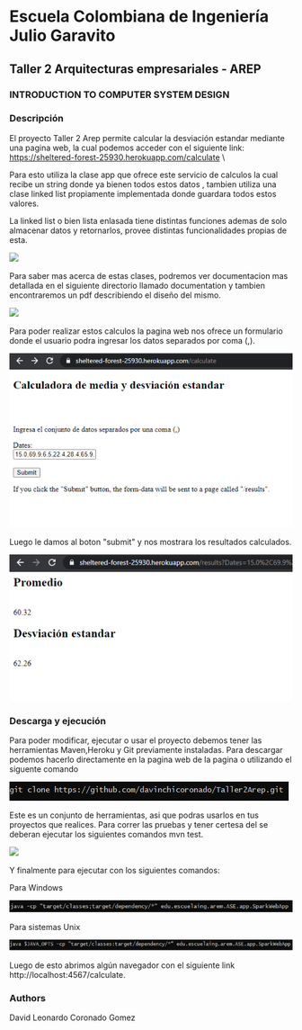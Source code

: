 # Escuela Colombiana de Ingeniería Julio Garavito 

## Taller 2 Arquitecturas empresariales - AREP
### INTRODUCTION TO COMPUTER SYSTEM DESIGN


### Descripción
El proyecto Taller 2 Arep permite calcular la  desviación estandar mediante una pagina
web, la cual podemos acceder con el siguiente link:
\
https://sheltered-forest-25930.herokuapp.com/calculate
\

Para esto utiliza la clase app que ofrece este servicio de calculos 
la cual recibe un string donde ya bienen todos estos datos , tambien utiliza una clase linked
list propiamente implementada donde guardara todos estos valores.

La linked list o bien lista enlasada tiene distintas funciones ademas de solo almacenar 
datos y retornarlos, provee distintas funcionalidades propias de esta.

  ![](img/linkedlist.png)

Para saber mas acerca de estas clases, podremos ver documentacion mas detallada  en el  siguiente directorio llamado documentation y
tambien encontraremos un pdf describiendo el diseño del mismo.

  ![](img/documentation.png)
  
Para poder realizar estos calculos la pagina web nos ofrece un formulario donde el usuario podra ingresar los datos separados por coma (,).

![](img/paginawebcalculate.png)

Luego le damos al boton "submit" y nos mostrara los resultados calculados.

![](img/paginawebresult.png)
  

### Descarga y ejecución

Para poder modificar, ejecutar o usar el proyecto debemos tener las herramientas Maven,Heroku y Git previamente instaladas.
Para descargar podemos hacerlo directamente en la pagina web de la pagina o utilizando el siguente comando

  ![](img/gitclone.png)

Este es un conjunto de herramientas, asi que podras usarlos en tus proyectos que realices. Para correr las pruebas y 
tener certesa del se deberan ejecutar los siguientes comandos mvn test.


  ![](img/test.png)
  
 Y finalmente para ejecutar con los siguientes comandos:
 
 Para Windows 
 
 ![](img/windows.png)
 
 Para sistemas Unix
 
 ![](img/UNIX.png)
 
 Luego de esto abrimos algún navegador con el siguiente link http://localhost:4567/calculate.


### Authors

David Leonardo Coronado Gomez
  
  



